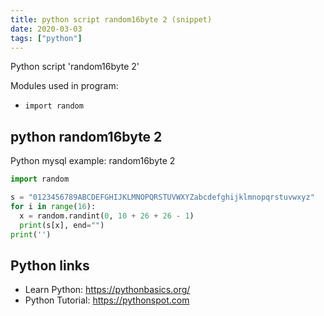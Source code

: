 ```yaml
---
title: python script random16byte 2 (snippet)
date: 2020-03-03
tags: ["python"]
---
```

Python script 'random16byte 2'


Modules used in program: 
* `import random`

## python random16byte 2

Python mysql example: random16byte 2

```python
import random

s = "0123456789ABCDEFGHIJKLMNOPQRSTUVWXYZabcdefghijklmnopqrstuvwxyz"
for i in range(16):
  x = random.randint(0, 10 + 26 + 26 - 1)
  print(s[x], end="")
print('')

```

## Python links

- Learn Python: https://pythonbasics.org/
- Python Tutorial: https://pythonspot.com
